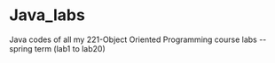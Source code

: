 # Java_labs
Java codes of all my 221-Object Oriented Programming course labs --spring term (lab1 to lab20)

